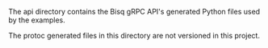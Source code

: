 The api directory contains the Bisq gRPC API's generated Python files used by the examples.

The protoc generated files in this directory are not versioned in this project.

